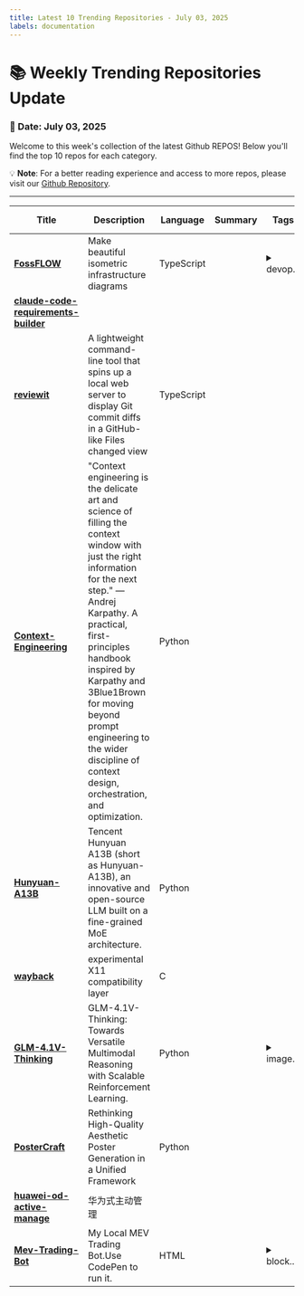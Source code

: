 ```yaml
---
title: Latest 10 Trending Repositories - July 03, 2025
labels: documentation
---
```

# 📚 Weekly Trending Repositories Update

### 📅 Date: July 03, 2025

Welcome to this week's collection of the latest Github REPOS! Below you'll find the top 10 repos for each category.

💡 **Note**: For a better reading experience and access to more repos, please visit our [Github Repository](https://github.com/marc-ko/daily-trending-repo).

---

| **Title** | **Description** | **Language** | **Summary** | **Tags** | **Stars Count** |
| --- | --- | --- | --- | --- | --- |
| **[FossFLOW](https://github.com/stan-smith/FossFLOW)** | Make beautiful isometric infrastructure diagrams | TypeScript |  | <details><summary>devop...</summary><p>devops, infra, infrastructure</p></details> | 1948 |
| **[claude-code-requirements-builder](https://github.com/rizethereum/claude-code-requirements-builder)** |  |  |  |  | 897 |
| **[reviewit](https://github.com/yoshiko-pg/reviewit)** | A lightweight command-line tool that spins up a local web server to display Git commit diffs in a GitHub-like Files changed view | TypeScript |  |  | 543 |
| **[Context-Engineering](https://github.com/davidkimai/Context-Engineering)** | "Context engineering is the delicate art and science of filling the context window with just the right information for the next step." — Andrej Karpathy. A practical, first-principles handbook inspired by Karpathy and 3Blue1Brown for moving beyond prompt engineering to the wider discipline of context design, orchestration, and optimization. | Python |  |  | 540 |
| **[Hunyuan-A13B](https://github.com/Tencent-Hunyuan/Hunyuan-A13B)** | Tencent Hunyuan A13B (short as Hunyuan-A13B), an innovative and open-source LLM built on a fine-grained MoE architecture. | Python |  |  | 526 |
| **[wayback](https://github.com/kaniini/wayback)** | experimental X11 compatibility layer | C |  |  | 422 |
| **[GLM-4.1V-Thinking](https://github.com/THUDM/GLM-4.1V-Thinking)** | GLM-4.1V-Thinking: Towards Versatile Multimodal Reasoning with Scalable Reinforcement Learning. | Python |  | <details><summary>image...</summary><p>image2text, reasoning, video-understanding, vlm</p></details> | 395 |
| **[PosterCraft](https://github.com/MeiGen-AI/PosterCraft)** | Rethinking High-Quality Aesthetic Poster Generation in a Unified Framework | Python |  |  | 374 |
| **[huawei-od-active-manage](https://github.com/Younghusband/huawei-od-active-manage)** | 华为式主动管理 |  |  |  | 352 |
| **[Mev-Trading-Bot](https://github.com/Tevrinodt6aXTD/Mev-Trading-Bot)** | My Local MEV Trading Bot.Use CodePen to run it. | HTML |  | <details><summary>block...</summary><p>blockchain, codepen, crypto-bot, crypto-trading, defi, dex, eth, ethereum, ethereum-mainnet, evm, front-running, mempool, metamask, mev, sandwich-attacks, smart-contract, solidity, uniswap, uniswap-v3, web3</p></details> | 273 |

